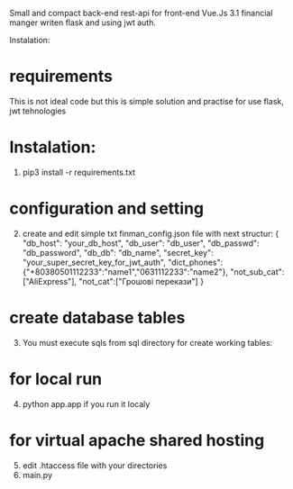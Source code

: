 Small and compact back-end rest-api for front-end Vue.Js 3.1 financial manger writen flask and using jwt auth.

Instalation:
# requirements
This is not ideal code but this is simple solution and practise for use flask, jwt tehnologies

# Instalation:

1. pip3 install -r requirements.txt

# configuration and setting
2. create and edit simple txt finman_config.json file with next structur: 
{
"db_host": "your_db_host",
"db_user": "db_user",
"db_passwd": "db_password",
"db_db": "db_name",
"secret_key": "your_super_secret_key_for_jwt_auth",
"dict_phones":{"+80380501112233":"name1","0631112233":"name2"},
"not_sub_cat":["AliExpress"],
"not_cat":["Грошові перекази"]
}

# create database tables
3. You must execute sqls from sql directory for create working tables:


# for local run
4. python app.app if you run it localy

# for virtual apache shared hosting
5. edit .htaccess file with your directories
6. main.py


